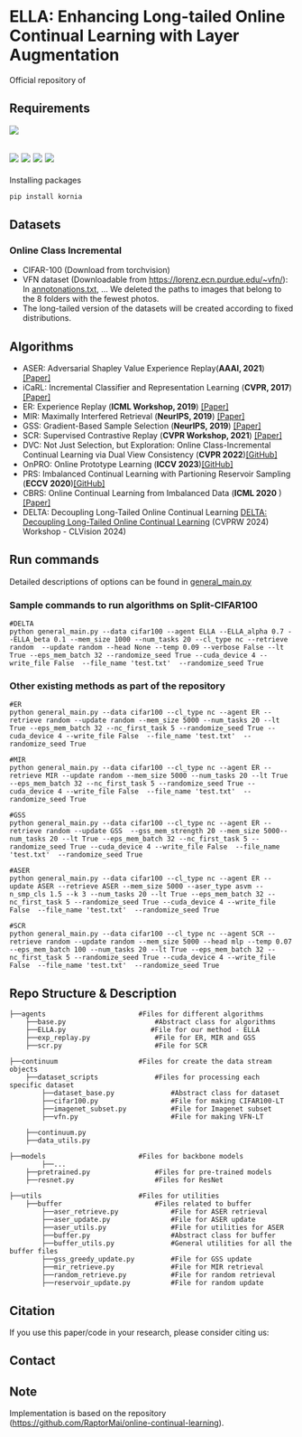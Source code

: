 # ELLA: Enhancing Long-tailed Online Continual Learning with Layer Augmentation


Official repository of 



## Requirements
![](https://img.shields.io/badge/python-3.7-green.svg)

![](https://img.shields.io/badge/torch-1.5.1-blue.svg)
![](https://img.shields.io/badge/torchvision-0.6.1-blue.svg)
![](https://img.shields.io/badge/PyYAML-5.3.1-blue.svg)
![](https://img.shields.io/badge/scikit--learn-0.23.0-blue.svg)
----

Installing packages
```sh
pip install kornia
```

## Datasets 

### Online Class Incremental
- CIFAR-100 (Download from torchvision)
- VFN dataset (Downloadable from https://lorenz.ecn.purdue.edu/~vfn/): In [annotonations.txt](annotations.txt), ... We deleted the paths to images that belong to the 8 folders with the fewest photos.
- The long-tailed version of the datasets will be created according to fixed distributions.

## Algorithms 

* ASER: Adversarial Shapley Value Experience Replay(**AAAI, 2021**) [[Paper]](https://arxiv.org/abs/2009.00093)
* iCaRL: Incremental Classifier and Representation Learning (**CVPR, 2017**) [[Paper]](https://arxiv.org/abs/1611.07725)
* ER: Experience Replay (**ICML Workshop, 2019**) [[Paper]](https://arxiv.org/abs/1902.10486)
* MIR: Maximally Interfered Retrieval (**NeurIPS, 2019**) [[Paper]](https://proceedings.neurips.cc/paper/2019/hash/15825aee15eb335cc13f9b559f166ee8-Abstract.html)
* GSS: Gradient-Based Sample Selection (**NeurIPS, 2019**) [[Paper]](https://arxiv.org/pdf/1903.08671.pdf)
* SCR: Supervised Contrastive Replay (**CVPR Workshop, 2021**) [[Paper]](https://arxiv.org/abs/2103.13885) 
* DVC: Not Just Selection, but Exploration: Online Class-Incremental Continual Learning via Dual View Consistency (**CVPR 2022**)[[GitHub]](https://github.com/YananGu/DVC)
* OnPRO: Online Prototype Learning (**ICCV 2023**)[[GitHub]](https://github.com/weilllllls/OnPro)
* PRS: Imbalanced Continual Learning with Partioning Reservoir Sampling (**ECCV 2020**)[[GitHub]](https://github.com/cdjkim/PRS)
* CBRS: Online Continual Learning from Imbalanced Data (**ICML 2020** )[[Paper]](https://dl.acm.org/doi/10.5555/3524938.3525120)
* DELTA: Decoupling Long-Tailed Online Continual Learning  [DELTA: Decoupling Long-Tailed Online Continual Learning](https://openaccess.thecvf.com/content/CVPR2024W/CLVISION/papers/Raghavan_DELTA_Decoupling_Long-Tailed_Online_Continual_Learning_CVPRW_2024_paper.pdf) (CVPRW 2024) Workshop - CLVision 2024)


## Run commands
Detailed descriptions of options can be found in [general_main.py](general_main.py)

### Sample commands to run algorithms on Split-CIFAR100
```shell
#DELTA
python general_main.py --data cifar100 --agent ELLA --ELLA_alpha 0.7 --ELLA_beta 0.1 --mem_size 1000 --num_tasks 20 --cl_type nc --retrieve random  --update random --head None --temp 0.09 --verbose False --lt True --eps_mem_batch 32 --randomize_seed True --cuda_device 4 --write_file False  --file_name 'test.txt'  --randomize_seed True
```

### Other existing methods as part of the repository
```shell
#ER
python general_main.py --data cifar100 --cl_type nc --agent ER --retrieve random --update random --mem_size 5000 --num_tasks 20 --lt True --eps_mem_batch 32 --nc_first_task 5 --randomize_seed True --cuda_device 4 --write_file False  --file_name 'test.txt'  --randomize_seed True

#MIR
python general_main.py --data cifar100 --cl_type nc --agent ER --retrieve MIR --update random --mem_size 5000 --num_tasks 20 --lt True --eps_mem_batch 32 --nc_first_task 5 --randomize_seed True --cuda_device 4 --write_file False  --file_name 'test.txt'  --randomize_seed True

#GSS
python general_main.py --data cifar100 --cl_type nc --agent ER --retrieve random --update GSS  --gss_mem_strength 20 --mem_size 5000--num_tasks 20 --lt True --eps_mem_batch 32 --nc_first_task 5 --randomize_seed True --cuda_device 4 --write_file False  --file_name 'test.txt'  --randomize_seed True

#ASER
python general_main.py --data cifar100 --cl_type nc --agent ER --update ASER --retrieve ASER --mem_size 5000 --aser_type asvm --n_smp_cls 1.5 --k 3 --num_tasks 20 --lt True --eps_mem_batch 32 --nc_first_task 5 --randomize_seed True --cuda_device 4 --write_file False  --file_name 'test.txt'  --randomize_seed True

#SCR
python general_main.py --data cifar100 --cl_type nc --agent SCR --retrieve random --update random --mem_size 5000 --head mlp --temp 0.07 --eps_mem_batch 100 --num_tasks 20 --lt True --eps_mem_batch 32 --nc_first_task 5 --randomize_seed True --cuda_device 4 --write_file False  --file_name 'test.txt'  --randomize_seed True
```

## Repo Structure & Description
    ├──agents                       #Files for different algorithms
        ├──base.py                      #Abstract class for algorithms
        ├──ELLA.py                     #File for our method - ELLA
        ├──exp_replay.py                #File for ER, MIR and GSS
        ├──scr.py                       #File for SCR
    
    ├──continuum                    #Files for create the data stream objects
        ├──dataset_scripts              #Files for processing each specific dataset
            ├──dataset_base.py              #Abstract class for dataset
            ├──cifar100.py                  #File for making CIFAR100-LT
            ├──imagenet_subset.py           #File for Imagenet subset
            ├──vfn.py                       #File for making VFN-LT

        ├──continuum.py             
        ├──data_utils.py
    
    ├──models                       #Files for backbone models
            ├──...
        ├──pretrained.py                #Files for pre-trained models
        ├──resnet.py                    #Files for ResNet
    
    ├──utils                        #Files for utilities
        ├──buffer                       #Files related to buffer
            ├──aser_retrieve.py             #File for ASER retrieval
            ├──aser_update.py               #File for ASER update
            ├──aser_utils.py                #File for utilities for ASER
            ├──buffer.py                    #Abstract class for buffer
            ├──buffer_utils.py              #General utilities for all the buffer files
            ├──gss_greedy_update.py         #File for GSS update
            ├──mir_retrieve.py              #File for MIR retrieval
            ├──random_retrieve.py           #File for random retrieval
            ├──reservoir_update.py          #File for random update

## Citation 

If you use this paper/code in your research, please consider citing us:




## Contact




## Note
Implementation is based on the repository (https://github.com/RaptorMai/online-continual-learning).
